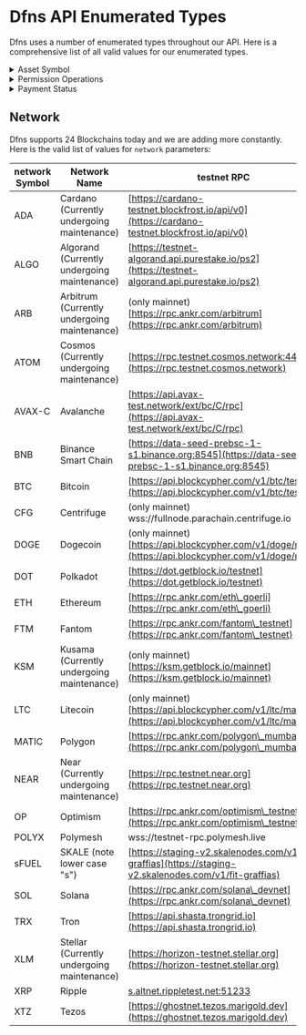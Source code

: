 # Dfns API Enumerated Types

Dfns uses a number of enumerated types throughout our API. Here is a comprehensive list of all valid values for our enumerated types.&#x20;

<details>

<summary>Asset Symbol</summary>

Dfns supports over 9000 cryptocurrencies and ERC20 fungible asset types - far too many to list here! Please refer to [this Github link](../AssetTickers.csv) for an up-to-date list of supported values.  Use the strings under the `Routing` column header when sending requests to APIs that require an asset symbol in the following format:&#x20;

&#x20;\<SYMBOL>\[.\<NETWORK>]

</details>

<details>

<summary>Permission Operations</summary>

The Dfns Permissions model relies on the following operation enums:

* ApiKeys:Create
* ApiKeys:Read
* ApiKeys:Revoke
* AssetAccounts:Archive
* AssetAccounts:Create
* AssetAccounts:Read
* Balances:Read
* CallbackEvents:Read
* CallbackSubscriptions:Archive
* CallbackSubscriptions:Create
* CallbackSubscriptions:Read
* Employees:Read
* Payments:Create
* Payments:Read
* PermissionAssignments:Create
* PermissionAssignments:Read
* PermissionAssignments:Revoke
* PermissionPredicates:Archive
* PermissionPredicates:Create
* PermissionPredicates:Read
* PermissionPredicates:Update
* Permissions:Archive
* Permissions:Create
* Permissions:Read
* Permissions:Update
* Policies:Archive
* Policies:Create
* Policies:Read
* Policies:Update
* PolicyControlExecutions:Read
* PolicyControlExecutions:Update
* PolicyControls:Archive
* PolicyControls:Create
* PolicyControls:Read
* PolicyControls:Update
* PolicyRules:Archive
* PolicyRules:Create
* PolicyRules:Read
* PolicyRules:Update
* PublicKeyAddresses:Read
* PublicKeys:Create
* PublicKeys:Read
* Signatures:Create
* Signatures:Read
* Transactions:Create
* Transactions:Read

</details>

<details>

<summary>Payment Status</summary>

* `Initiated` - Payment just got created, policies are being executed
* `Approved` - Payment is approved to be executed, it will soon be broadcasted
* `Rejected` - Payment was rejected by policy engine
* `Executed` - Payment is executed and fed to a blockchain node
* `Confirmed` - Payment is considered Confirmed when it's part of a given block and contains block information

</details>

## Network

Dfns supports 24 Blockchains today and we are adding more constantly. Here is the valid list of values for `network` parameters:&#x20;

| network Symbol | Network Name                                | testnet RPC                                                                                            |
| -------------- | ------------------------------------------- | ------------------------------------------------------------------------------------------------------ |
| ADA            | Cardano (Currently undergoing maintenance)  | [https://cardano-testnet.blockfrost.io/api/v0](https://cardano-testnet.blockfrost.io/api/v0)           |
| ALGO           | Algorand (Currently undergoing maintenance) | [https://testnet-algorand.api.purestake.io/ps2](https://testnet-algorand.api.purestake.io/ps2)         |
| ARB            | Arbitrum (Currently undergoing maintenance) | (only mainnet) [https://rpc.ankr.com/arbitrum](https://rpc.ankr.com/arbitrum)                          |
| ATOM           | Cosmos (Currently undergoing maintenance)   | [https://rpc.testnet.cosmos.network:443](https://rpc.testnet.cosmos.network)                           |
| AVAX-C         | Avalanche                                   | [https://api.avax-test.network/ext/bc/C/rpc](https://api.avax-test.network/ext/bc/C/rpc)               |
| BNB            | Binance Smart Chain                         | [https://data-seed-prebsc-1-s1.binance.org:8545](https://data-seed-prebsc-1-s1.binance.org:8545)       |
| BTC            | Bitcoin                                     | [https://api.blockcypher.com/v1/btc/test3](https://api.blockcypher.com/v1/btc/test3)                   |
| CFG            | Centrifuge                                  | (only mainnet) wss://fullnode.parachain.centrifuge.io                                                  |
| DOGE           | Dogecoin                                    | (only mainnet) [https://api.blockcypher.com/v1/doge/main](https://api.blockcypher.com/v1/doge/main)    |
| DOT            | Polkadot                                    | [https://dot.getblock.io/testnet](https://dot.getblock.io/testnet)                                     |
| ETH            | Ethereum                                    | [https://rpc.ankr.com/eth\_goerli](https://rpc.ankr.com/eth\_goerli)                                   |
| FTM            | Fantom                                      | [https://rpc.ankr.com/fantom\_testnet](https://rpc.ankr.com/fantom\_testnet)                           |
| KSM            | Kusama (Currently undergoing maintenance)   | (only mainnet) [https://ksm.getblock.io/mainnet](https://ksm.getblock.io/mainnet)                      |
| LTC            | Litecoin                                    | (only mainnet) [https://api.blockcypher.com/v1/ltc/main](https://api.blockcypher.com/v1/ltc/main)      |
| MATIC          | Polygon                                     | [https://rpc.ankr.com/polygon\_mumbai](https://rpc.ankr.com/polygon\_mumbai)                           |
| NEAR           | Near (Currently undergoing maintenance)     | [https://rpc.testnet.near.org](https://rpc.testnet.near.org)                                           |
| OP             | Optimism                                    | [https://rpc.ankr.com/optimism\_testnet](https://rpc.ankr.com/optimism\_testnet)                       |
| POLYX          | Polymesh                                    | wss://testnet-rpc.polymesh.live                                                                        |
| sFUEL          | SKALE (note lower case "s")                 | [https://staging-v2.skalenodes.com/v1/fit-graffias](https://staging-v2.skalenodes.com/v1/fit-graffias) |
| SOL            | Solana                                      | [https://rpc.ankr.com/solana\_devnet](https://rpc.ankr.com/solana\_devnet)                             |
| TRX            | Tron                                        | [https://api.shasta.trongrid.io](https://api.shasta.trongrid.io)                                       |
| XLM            | Stellar (Currently undergoing maintenance)  | [https://horizon-testnet.stellar.org](https://horizon-testnet.stellar.org)                             |
| XRP            | Ripple                                      | [s.altnet.rippletest.net:51233](http://s.altnet.rippletest.net:51233)                                  |
| XTZ            | Tezos                                       | [https://ghostnet.tezos.marigold.dev](https://ghostnet.tezos.marigold.dev)                             |

